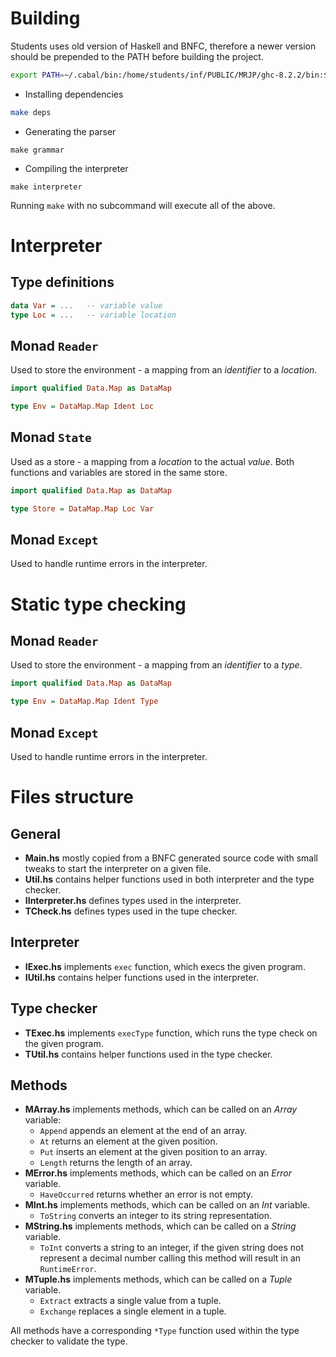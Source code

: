 # Building
Students uses old version of Haskell and BNFC, therefore a newer version should
be prepended to the PATH before building the project.
```sh
export PATH=~/.cabal/bin:/home/students/inf/PUBLIC/MRJP/ghc-8.2.2/bin:$PATH
```

- Installing dependencies
 ```sh
 make deps
 ```
- Generating the parser
 ```
 make grammar
 ```
- Compiling the interpreter
 ```
 make interpreter
 ```

Running `make` with no subcommand will execute all of the above.


# Interpreter
## Type definitions
```hs
data Var = ...   -- variable value
type Loc = ...   -- variable location
```

## Monad `Reader`
Used to store the environment - a mapping from an _identifier_ to a _location_.

```hs
import qualified Data.Map as DataMap

type Env = DataMap.Map Ident Loc
```

## Monad `State`
Used as a store - a mapping from a _location_ to the actual _value_. Both
functions and variables are stored in the same store.

```hs
import qualified Data.Map as DataMap

type Store = DataMap.Map Loc Var
```

## Monad `Except`
Used to handle runtime errors in the interpreter.

# Static type checking
## Monad `Reader`
Used to store the environment - a mapping from an _identifier_ to a _type_.

```hs
import qualified Data.Map as DataMap

type Env = DataMap.Map Ident Type
```

## Monad `Except`
Used to handle runtime errors in the interpreter.

# Files structure
## General
- __Main.hs__ mostly copied from a BNFC generated source code with small tweaks
 to start the interpreter on a given file.
- __Util.hs__ contains helper functions used in both interpreter and the type
 checker.
- __IInterpreter.hs__ defines types used in the interpreter.
- __TCheck.hs__ defines types used in the tupe checker.

## Interpreter
- __IExec.hs__ implements `exec` function, which execs the given program.
- __IUtil.hs__ contains helper functions used in the interpreter.

## Type checker
- __TExec.hs__ implements `execType` function, which runs the type check on
 the given program.
- __TUtil.hs__ contains helper functions used in the type checker.

## Methods
- __MArray.hs__ implements methods, which can be called on an _Array_ variable:
  - `Append` appends an element at the end of an array.
  - `At` returns an element at the given position.
  - `Put` inserts an element at the given position to an array.
  - `Length` returns the length of an array.
- __MError.hs__ implements methods, which can be called on an _Error_ variable.
  - `HaveOccurred` returns whether an error is not empty.
- __MInt.hs__ implements methods, which can be called on an _Int_ variable.
  - `ToString` converts an integer to its string representation.
- __MString.hs__ implements methods, which can be called on a _String_ variable.
  - `ToInt` converts a string to an integer, if the given string does not
   represent a decimal number calling this method will result in an
   `RuntimeError`.
- __MTuple.hs__ implements methods, which can be called on a _Tuple_ variable.
  - `Extract` extracts a single value from a tuple.
  - `Exchange` replaces a single element in a tuple.

All methods have a corresponding `*Type` function used within the type checker
to validate the type.
